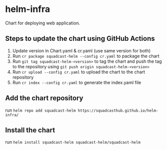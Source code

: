 # helm-infra

Chart for deploying web application.

## Steps to update the chart using GitHub Actions

1. Update version in Chart.yaml & cr.yaml (use same version for both)
2. Run `cr package squadcast-helm --config cr.yaml` to package the chart
3. Run `git tag squadcast-helm-<version>` to tag the chart and push the tag to the repository using `git push origin squadcast-helm-<version>`
4. Run `cr upload --config cr.yaml` to upload the chart to the chart repository
5. Run `cr index --config cr.yaml` to generate the index.yaml file

## Add the chart repository

run `helm repo add squadcast-helm https://squadcasthub.github.io/helm-infra/`

## Install the chart

run `helm install squadcast-helm squadcast-helm/squadcast-helm`
